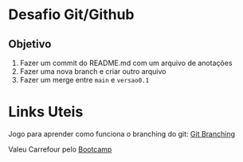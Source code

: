 # Desafio Git/Github

## Objetivo

1. Fazer um commit do README.md com um arquivo de anotações
2. Fazer uma nova branch e criar outro arquivo
3. Fazer um merge entre `main` e `versao0.1`


# Links Uteis
Jogo para aprender como funciona o branching do git: [Git Branching](https://learngitbranching.js.org/?locale=pt_BR)


Valeu Carrefour pelo [Bootcamp](https://web.dio.me/track/carrefour-web-developer)